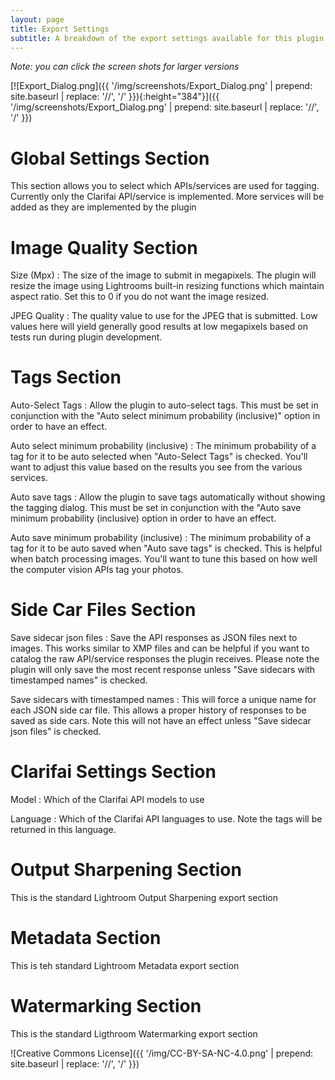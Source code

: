 ```yaml
---
layout: page
title: Export Settings
subtitle: A breakdown of the export settings available for this plugin
---
```


*Note: you can click the screen shots for larger versions*

[![Export_Dialog.png]({{ '/img/screenshots/Export_Dialog.png' | prepend: site.baseurl | replace: '//', '/' }}){:height="384"}]({{ '/img/screenshots/Export_Dialog.png' | prepend: site.baseurl | replace: '//', '/' }})

# Global Settings Section
This section allows you to select which APIs/services are used for tagging. Currently only the Clarifai API/service is implemented. More services will be added as they are implemented by the plugin

# Image Quality Section
Size (Mpx)
: The size of the image to submit in megapixels. The plugin will resize the image using Lightrooms built-in resizing functions which maintain aspect ratio. Set this to 0 if you do not want the image resized.

JPEG Quality
: The quality value to use for the JPEG that is submitted. Low values here will yield generally good results at low megapixels based on tests run during plugin development.

# Tags Section
Auto-Select Tags
: Allow the plugin to auto-select tags. This must be set in conjunction with the "Auto select minimum probability (inclusive)" option in order to have an effect.

Auto select minimum probability (inclusive)
: The minimum probability of a tag for it to be auto selected when "Auto-Select Tags" is checked. You'll want to adjust this value based on the results you see from the various services.

Auto save tags
: Allow the plugin to save tags automatically without showing the tagging dialog. This must be set in conjunction with the "Auto save minimum probability (inclusive) option in order to have an effect.

Auto save minimum probability (inclusive)
: The minimum probability of a tag for it to be auto saved when "Auto save tags" is checked. This is helpful when batch processing images. You'll want to tune this based on how well the computer vision APIs tag your photos.

# Side Car Files Section
Save sidecar json files
: Save the API responses as JSON files next to images. This works similar to XMP files and can be helpful if you want to catalog the raw API/service responses the plugin receives. Please note the plugin will only save the most recent response unless "Save sidecars with timestamped names" is checked.

Save sidecars with timestamped names
: This will force a unique name for each JSON side car file. This allows a proper history of responses to be saved as side cars. Note this will not have an effect unless "Save sidecar json files" is checked.

# Clarifai Settings Section
Model
: Which of the Clarifai API models to use

Language
: Which of the Clarifai API languages to use. Note the tags will be returned in this language.

# Output Sharpening Section
This is the standard Lightroom Output Sharpening export section

# Metadata Section
This is teh standard Lightroom Metadata export section

# Watermarking Section
This is the standard Ligthroom Watermarking export section

![Creative Commons License]({{ '/img/CC-BY-SA-NC-4.0.png' | prepend: site.baseurl | replace: '//', '/' }})